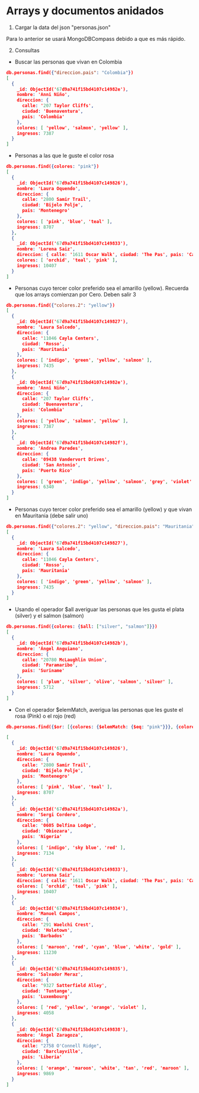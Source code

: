 # Arrays y documentos anidados

1. Cargar la data del json "personas.json"

Para lo anterior se usará MongoDBCompass debido a que es más rápido.

2. Consultas

- Buscar las personas que vivan en Colombia
```json
db.personas.find({"direccion.pais": "Colombia"})
[
  {
    _id: ObjectId('67d9a741f15bd4107c14982e'),
    nombre: 'Anni Niño',
    direccion: {
      calle: '207 Taylor Cliffs',
      ciudad: 'Buenaventura',
      pais: 'Colombia'
    },
    colores: [ 'yellow', 'salmon', 'yellow' ],
    ingresos: 7387
  }
]
```

- Personas a las que le guste el color rosa
```json
db.personas.find({colores: "pink"})
[
  {
    _id: ObjectId('67d9a741f15bd4107c149826'),
    nombre: 'Laura Oquendo',
    direccion: {
      calle: '2800 Samir Trail',
      ciudad: 'Bijelo Polje',
      pais: 'Montenegro'
    },
    colores: [ 'pink', 'blue', 'teal' ],
    ingresos: 8707
  },
  {
    _id: ObjectId('67d9a741f15bd4107c149833'),
    nombre: 'Lorena Saiz',
    direccion: { calle: '1611 Oscar Walk', ciudad: 'The Pas', pais: 'Canada' },
    colores: [ 'orchid', 'teal', 'pink' ],
    ingresos: 10407
  }
]
```

- Personas cuyo tercer color preferido sea el amarillo (yellow). Recuerda que los arrays comienzan por Cero. Deben salir 3
```json
db.personas.find({"colores.2": "yellow"})
[
  {
    _id: ObjectId('67d9a741f15bd4107c149827'),
    nombre: 'Laura Salcedo',
    direccion: {
      calle: '11046 Cayla Centers',
      ciudad: 'Rosso',
      pais: 'Mauritania'
    },
    colores: [ 'indigo', 'green', 'yellow', 'salmon' ],
    ingresos: 7435
  },
  {
    _id: ObjectId('67d9a741f15bd4107c14982e'),
    nombre: 'Anni Niño',
    direccion: {
      calle: '207 Taylor Cliffs',
      ciudad: 'Buenaventura',
      pais: 'Colombia'
    },
    colores: [ 'yellow', 'salmon', 'yellow' ],
    ingresos: 7387
  },
  {
    _id: ObjectId('67d9a741f15bd4107c14982f'),
    nombre: 'Andrea Paredes',
    direccion: {
      calle: '09438 Vandervort Drives',
      ciudad: 'San Antonio',
      pais: 'Puerto Rico'
    },
    colores: [ 'green', 'indigo', 'yellow', 'salmon', 'grey', 'violet' ],
    ingresos: 6340
  }
]
```

- Personas cuyo tercer color preferido sea el amarillo (yellow) y que vivan en Mauritania (debe salir uno)
```json
db.personas.find({"colores.2": "yellow", "direccion.pais": "Mauritania"})
[
  {
    _id: ObjectId('67d9a741f15bd4107c149827'),
    nombre: 'Laura Salcedo',
    direccion: {
      calle: '11046 Cayla Centers',
      ciudad: 'Rosso',
      pais: 'Mauritania'
    },
    colores: [ 'indigo', 'green', 'yellow', 'salmon' ],
    ingresos: 7435
  }
]
```

- Usando el operador $all averiguar las personas que les gusta el plata (silver) y el salmon (salmon)
```json
db.personas.find({colores: {$all: ["silver", "salmon"]}})
[
  {
    _id: ObjectId('67d9a741f15bd4107c14982b'),
    nombre: 'Ángel Anguiano',
    direccion: {
      calle: '20780 McLaughlin Union',
      ciudad: 'Paramaribo',
      pais: 'Suriname'
    },
    colores: [ 'plum', 'silver', 'olive', 'salmon', 'silver' ],
    ingresos: 5712
  }
]
```

- Con el operador $elemMatch, averigua las personas que les guste el rosa (Pink) o el rojo (red)
```json
db.personas.find({$or: [{colores: {$elemMatch: {$eq: "pink"}}}, {colores: {$elemMatch: {$eq: "red"}}}]})

[
  {
    _id: ObjectId('67d9a741f15bd4107c149826'),
    nombre: 'Laura Oquendo',
    direccion: {
      calle: '2800 Samir Trail',
      ciudad: 'Bijelo Polje',
      pais: 'Montenegro'
    },
    colores: [ 'pink', 'blue', 'teal' ],
    ingresos: 8707
  },
  {
    _id: ObjectId('67d9a741f15bd4107c14982a'),
    nombre: 'Sergi Cordero',
    direccion: {
      calle: '0605 Delfina Lodge',
      ciudad: 'Obiozara',
      pais: 'Nigeria'
    },
    colores: [ 'indigo', 'sky blue', 'red' ],
    ingresos: 7134
  },
  {
    _id: ObjectId('67d9a741f15bd4107c149833'),
    nombre: 'Lorena Saiz',
    direccion: { calle: '1611 Oscar Walk', ciudad: 'The Pas', pais: 'Canada' },
    colores: [ 'orchid', 'teal', 'pink' ],
    ingresos: 10407
  },
  {
    _id: ObjectId('67d9a741f15bd4107c149834'),
    nombre: 'Manuel Campos',
    direccion: {
      calle: '291 Waelchi Crest',
      ciudad: 'Holetown',
      pais: 'Barbados'
    },
    colores: [ 'maroon', 'red', 'cyan', 'blue', 'white', 'gold' ],
    ingresos: 11230
  },
  {
    _id: ObjectId('67d9a741f15bd4107c149835'),
    nombre: 'Salvador Meraz',
    direccion: {
      calle: '9327 Satterfield Alley',
      ciudad: 'Tuntange',
      pais: 'Luxembourg'
    },
    colores: [ 'red', 'yellow', 'orange', 'violet' ],
    ingresos: 4058
  },
  {
    _id: ObjectId('67d9a741f15bd4107c149838'),
    nombre: 'Ángel Zaragoza',
    direccion: {
      calle: "2758 O'Connell Ridge",
      ciudad: 'Barclayville',
      pais: 'Liberia'
    },
    colores: [ 'orange', 'maroon', 'white', 'tan', 'red', 'maroon' ],
    ingresos: 9869
  }
]
```